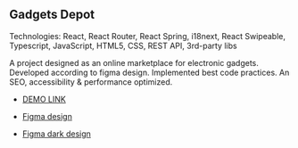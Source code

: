 ## Gadgets Depot

Technologies: React, React Router, React Spring, i18next, React Swipeable, Typescript, JavaScript, HTML5, CSS, REST API, 3rd-party libs

A project designed as an online marketplace for electronic gadgets. Developed according to figma design. Implemented best code practices. An SEO, accessibility & performance optimized.

- [DEMO LINK](https://fs-mar24-codemafia.github.io/react_phone-store/)

- [Figma design](<https://www.figma.com/file/T5ttF21UnT6RRmCQQaZc6L/Phone-catalog-(V2)-Original>)

- [Figma dark design](<https://www.figma.com/file/BUusqCIMAWALqfBahnyIiH/Phone-catalog-(V2)-Original-Dark>)

